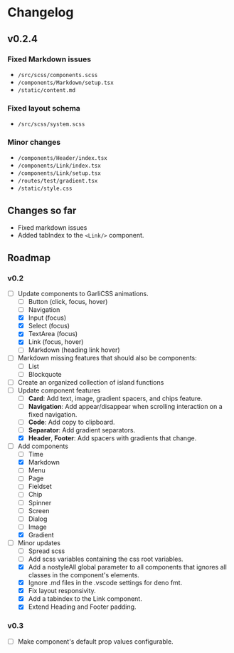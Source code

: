 # Changelog

## v0.2.4

### Fixed Markdown issues
  - `/src/scss/components.scss`
  - `/components/Markdown/setup.tsx`
  - `/static/content.md`

### Fixed layout schema
  - `/src/scss/system.scss`

### Minor changes
  - `/components/Header/index.tsx`
  - `/components/Link/index.tsx`
  - `/components/Link/setup.tsx`
  - `/routes/test/gradient.tsx`
  - `/static/style.css`

## Changes so far

- Fixed markdown issues
- Added tabIndex to the `<Link/>` component.

## Roadmap

### v0.2

- [ ] Update components to GarliCSS animations.
  - [ ] Button (click, focus, hover)
  - [ ] Navigation
  - [x] Input (focus)
  - [x] Select (focus)
  - [x] TextArea (focus)
  - [x] Link (focus, hover)
  - [ ] Markdown (heading link hover)
- [ ] Markdown missing features that should also be components:
  - [ ] List
  - [ ] Blockquote
- [ ] Create an organized collection of island functions
- [ ] Update component features
  - [ ] **Card**: Add text, image, gradient spacers, and chips feature.
  - [ ] **Navigation**: Add appear/disappear when scrolling interaction on a
        fixed navigation.
  - [ ] **Code**: Add copy to clipboard.
  - [ ] **Separator**: Add gradient separators.
  - [x] **Header**, **Footer**: Add spacers with gradients that change.
- [ ] Add components
  - [ ] Time
  - [x] Markdown
  - [ ] Menu
  - [ ] Page
  - [ ] Fieldset
  - [ ] Chip
  - [ ] Spinner
  - [ ] Screen
  - [ ] Dialog
  - [ ] Image
  - [x] Gradient
- [ ] Minor updates
  - [ ] Spread scss 
  - [ ] Add scss variables containing the css root variables.
  - [x] Add a nostyleAll global parameter to all components that ignores all classes in the component's elements.
  - [x] Ignore .md files in the .vscode settings for deno fmt.
  - [x] Fix layout responsivity.
  - [x] Add a tabindex to the Link component.
  - [x] Extend Heading and Footer padding.

### v0.3

- [ ] Make component's default prop values configurable.
